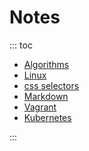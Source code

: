 # Notes

::: toc
* [Algorithms](algorithms/index.md)
* [Linux](linux/index.md)
* [css selectors](css_selectors.md)
* [Markdown](markdown.md)
* [Vagrant](vagrant.md)
* [Kubernetes](kubernetes/index.md)

:::


